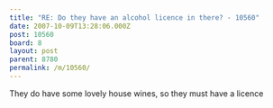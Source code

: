 ```yaml
---
title: "RE: Do they have an alcohol licence in there? - 10560"
date: 2007-10-09T13:28:06.000Z
post: 10560
board: 8
layout: post
parent: 8780
permalink: /m/10560/
---
```

They do have some lovely house wines, so they must have a licence
